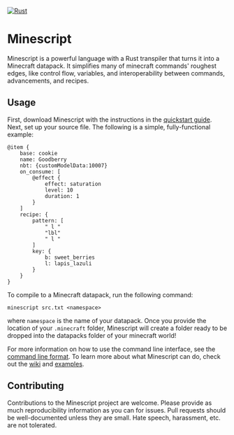 [![Rust](https://github.com/PokeJofeJr4th/minescript/actions/workflows/rust.yml/badge.svg)](https://github.com/PokeJofeJr4th/minescript/actions/workflows/rust.yml)
# Minescript

Minescript is a powerful language with a Rust transpiler that turns it into a Minecraft datapack. It simplifies many of minecraft commands' roughest edges, like control flow, variables, and interoperability between commands, advancements, and recipes.

## Usage

First, download Minescript with the instructions in the [quickstart guide](https://github.com/PokeJofeJr4th/minescript/wiki). Next, set up your source file. The following is a simple, fully-functional example:

```
@item {
    base: cookie
    name: Goodberry
    nbt: {customModelData:10007}
    on_consume: [
        @effect {
            effect: saturation
            level: 10
            duration: 1
        }
    ]
    recipe: {
        pattern: [
            " l "
            "lbl"
            " l "
        ]
        key: {
            b: sweet_berries
            l: lapis_lazuli
        }
    }
}
```

To compile to a Minecraft datapack, run the following command:

`minescript src.txt <namespace>`

where `namespace` is the name of your datapack. Once you provide the location of your `.minecraft` folder, Minescript will create a folder ready to be dropped into the datapacks folder of your minecraft world!

For more information on how to use the command line interface, see the [command line format](https://github.com/PokeJofeJr4th/minescript/wiki/Command-Line). To learn more about what Minescript can do, check out the [wiki](https://github.com/PokeJofeJr4th/minescript/wiki) and [examples](https://github.com/PokeJofeJr4th/minescript/tree/main/examples).

## Contributing

Contributions to the Minescript project are welcome. Please provide as much reproducibility information as you can for issues. Pull requests should be well-documented unless they are small. Hate speech, harassment, etc. are not tolerated.
